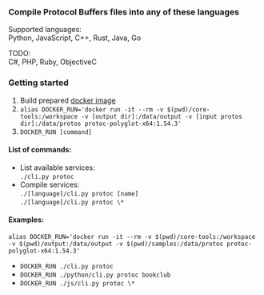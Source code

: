 ### Compile Protocol Buffers files into any of these languages
Supported languages: \
Python, JavaScript, C++, Rust, Java, Go

TODO: \
C#, PHP, Ruby, ObjectiveC

### Getting started
1) Build prepared [docker image](docker/protoc-polyglot-x64.dockerfile)
2) `alias DOCKER_RUN='docker run -it --rm -v $(pwd)/core-tools:/workspace -v [output dir]:/data/output -v [input protos dir]:/data/protos protoc-polyglot-x64:1.54.3'`
3) `DOCKER_RUN [command]`

#### List of commands:
- List available services: \
  `./cli.py protoc`
- Compile services: \
  `./[language]/cli.py protoc [name]` \
  `./[language]/cli.py protoc \*`

#### Examples:
`alias DOCKER_RUN='docker run -it --rm -v $(pwd)/core-tools:/workspace -v $(pwd)/output:/data/output -v $(pwd)/samples:/data/protos protoc-polyglot-x64:1.54.3'`
- `DOCKER_RUN ./cli.py protoc`
- `DOCKER_RUN ./python/cli.py protoc bookclub`
- `DOCKER_RUN ./js/cli.py protoc \*`
